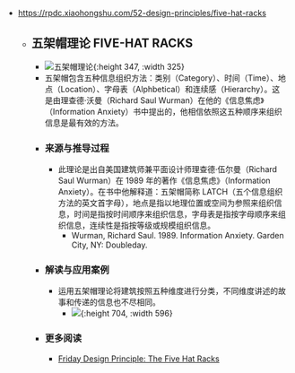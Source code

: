 - https://rpdc.xiaohongshu.com/52-design-principles/five-hat-racks
	- ## **五架帽理论 FIVE-HAT RACKS**
		- ![五架帽理论](https://picasso-static.xiaohongshu.com/fe-platform/0883d028a9a0aed0939aa534052ecf98de434bc7.gif){:height 347, :width 325}
		- 五架帽包含五种信息组织方法：类别（Category）、时间（Time）、地点（Location）、字母表（Alphbetical）和连续感（Hierarchy）。这是由理查德·沃曼（Richard Saul Wurman）在他的《信息焦虑》（Information Anxiety）书中提出的，他相信依照这五种顺序来组织信息是最有效的方法。
		- ### 来源与推导过程
			- 此理论是出自美国建筑师兼平面设计师理查德·伍尔曼（Richard Saul Wurman）在 1989 年的著作《信息焦虑》（Information Anxiety）。在书中他解释道：五架帽简称 LATCH（五个信息组织方法的英文首字母），地点是指以地理位置或空间为参照来组织信息，时间是指按时间顺序来组织信息，字母表是指按字母顺序来组织信息，连续性是指按等级或规模组织信息。
				- Wurman, Richard Saul. 1989. Information Anxiety. Garden City, NY: Doubleday.
		- ### 解读与应用案例
			- 运用五架帽理论将建筑按照五种维度进行分类，不同维度讲述的故事和传递的信息也不尽相同。
				- ![](https://picasso-static.xiaohongshu.com/fe-platform/c259d84b27671e273635db47533f98573855bcb9.png){:height 704, :width 596}
		- ### 更多阅读
			- [Friday Design Principle: The Five Hat Racks](https://medium.com/@dariostereo/friday-design-principle-the-five-hat-racks-4460637abe0d)